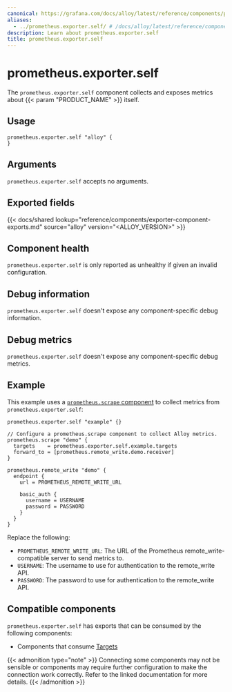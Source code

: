 ```yaml
---
canonical: https://grafana.com/docs/alloy/latest/reference/components/prometheus/prometheus.exporter.self/
aliases:
  - ../prometheus.exporter.self/ # /docs/alloy/latest/reference/components/prometheus.exporter.self/
description: Learn about prometheus.exporter.self
title: prometheus.exporter.self
---
```


# prometheus.exporter.self

The `prometheus.exporter.self` component collects and exposes metrics about {{< param "PRODUCT_NAME" >}} itself.

## Usage

```alloy
prometheus.exporter.self "alloy" {
}
```

## Arguments

`prometheus.exporter.self` accepts no arguments.

## Exported fields

{{< docs/shared lookup="reference/components/exporter-component-exports.md" source="alloy" version="<ALLOY_VERSION>" >}}

## Component health

`prometheus.exporter.self` is only reported as unhealthy if given
an invalid configuration.

## Debug information

`prometheus.exporter.self` doesn't expose any component-specific
debug information.

## Debug metrics

`prometheus.exporter.self` doesn't expose any component-specific
debug metrics.

## Example

This example uses a [`prometheus.scrape` component][scrape] to collect metrics
from `prometheus.exporter.self`:

```alloy
prometheus.exporter.self "example" {}

// Configure a prometheus.scrape component to collect Alloy metrics.
prometheus.scrape "demo" {
  targets    = prometheus.exporter.self.example.targets
  forward_to = [prometheus.remote_write.demo.receiver]
}

prometheus.remote_write "demo" {
  endpoint {
    url = PROMETHEUS_REMOTE_WRITE_URL

    basic_auth {
      username = USERNAME
      password = PASSWORD
    }
  }
}
```
Replace the following:
  - `PROMETHEUS_REMOTE_WRITE_URL`: The URL of the Prometheus remote_write-compatible server to send metrics to.
  - `USERNAME`: The username to use for authentication to the remote_write API.
  - `PASSWORD`: The password to use for authentication to the remote_write API.

[scrape]: ../prometheus.scrape/

<!-- START GENERATED COMPATIBLE COMPONENTS -->

## Compatible components

`prometheus.exporter.self` has exports that can be consumed by the following components:

- Components that consume [Targets](../../compatibility/#targets-consumers)

{{< admonition type="note" >}}
Connecting some components may not be sensible or components may require further configuration to make the connection work correctly.
Refer to the linked documentation for more details.
{{< /admonition >}}

<!-- END GENERATED COMPATIBLE COMPONENTS -->
